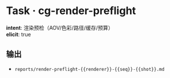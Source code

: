 # Task · cg-render-preflight

**intent**: 渲染预检（AOV/色彩/路径/缓存/预算）  
**elicit**: true

## 输出

- `reports/render-preflight-{{renderer}}-{{seq}}-{{shot}}.md`
